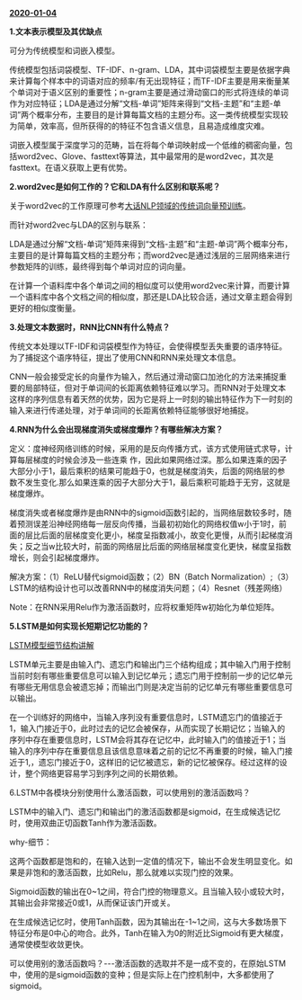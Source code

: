 

<u>**2020-01-04**</u>

**1.文本表示模型及其优缺点**

可分为传统模型和词嵌入模型。

传统模型包括词袋模型、TF-IDF、n-gram、LDA，其中词袋模型主要是依据字典来计算每个样本中的词语对应的频率/有无出现特征；而TF-IDF主要是用来衡量某个单词对于语义区别的重要性；n-gram主要是通过滑动窗口的形式将连续的单词作为对应特征；LDA是通过分解“文档-单词”矩阵来得到“文档-主题”和“主题-单词”两个概率分布，主要目的是计算每篇文档的主题分布。这一类传统模型实现较为简单，效率高，但所获得的的特征不包含语义信息，且易造成维度灾难。

词嵌入模型属于深度学习的范畴，旨在将每个单词映射成一个低维的稠密向量，包括word2vec、Glove、fasttext等算法，其中最常用的是word2vec，其次是fasttext。在语义获取上更有优势。

**2.word2vec是如何工作的？它和LDA有什么区别和联系呢？**

关于word2vec的工作原理可参考[大话NLP领域的传统词向量预训练]([https://vincent131499.github.io/2020/01/03/%E5%A4%A7%E8%AF%9DNLP%E9%A2%86%E5%9F%9F%E7%9A%84%E4%BC%A0%E7%BB%9F%E8%AF%8D%E5%90%91%E9%87%8F%E9%A2%84%E8%AE%AD%E7%BB%83/](https://vincent131499.github.io/2020/01/03/大话NLP领域的传统词向量预训练/))。

而针对word2vec与LDA的区别与联系：

LDA是通过分解“文档-单词”矩阵来得到“文档-主题”和“主题-单词”两个概率分布，主要目的是计算每篇文档的主题分布；而word2vec是通过浅层的三层网络来进行参数矩阵的训练，最终得到每个单词对应的词向量。

在计算一个语料库中各个单词之间的相似度可以使用word2vec来计算，而要计算一个语料库中各个文档之间的相似度，那还是LDA比较合适，通过文章主题会得到更好的相似度衡量。

**3.处理文本数据时，RNN比CNN有什么特点？**

传统文本处理以TF-IDF和词袋模型作为特征，会使得模型丢失重要的语序特征。为了捕捉这个语序特征，提出了使用CNN和RNN来处理文本信息。

CNN一般会接受定长的向量作为输入，然后通过滑动窗口加池化的方法来捕捉重要的局部特征，但对于单词间的长距离依赖特征难以学习。而RNN对于处理文本这样的序列信息有着天然的优势，因为它是将上一时刻的输出特征作为下一时刻的输入来进行传递处理，对于单词间的长距离依赖特征能够很好地捕捉。

**4.RNN为什么会出现梯度消失或梯度爆炸？有哪些解决方案？**

定义：度神经网络训练的时候，采用的是反向传播方式，该方式使用链式求导，计算每层梯度的时候会涉及一些连乘 作，因此如果网络过深。那么如果连乘的因子大部分小于1，最后乘积的结果可能趋于0，也就是梯度消失，后面的网络层的参数不发生变化.那么如果连乘的因子大部分大于1，最后乘积可能趋于无穷，这就是梯度爆炸。

梯度消失或者梯度爆炸是由RNN中的sigmoid函数引起的，当网络层数较多时，随着预测误差沿神经网络每一层反向传播，当最初初始化的网络权值w小于1时，前面的层比后面的层梯度变化更小，梯度呈指数减小，故变化更慢，从而引起梯度消失；反之当w比较大时，前面的网络层比后面的网络层梯度变化更快，梯度呈指数增长，则会引起梯度爆炸。

解决方案：（1）ReLU替代sigmoid函数；（2）BN（Batch Normalization）;（3）LSTM的结构设计也可以改善RNN中的梯度消失问题；（4）Resnet（残差网络）

Note：在RNN采用Relu作为激活函数时，应将权重矩阵w初始化为单位矩阵。

**5.LSTM是如何实现长短期记忆功能的？**

[LSTM模型细节结构讲解](https://blog.csdn.net/dream_catcher_10/article/details/48522339)

LSTM单元主要是由输入门、遗忘门和输出门三个结构组成；其中输入门用于控制当前时刻有哪些重要信息可以输入到记忆单元；遗忘门用于控制前一步的记忆单元有哪些无用信息会被遗忘掉；而输出门则是决定当前的记忆单元有哪些重要信息可以输出。

在一个训练好的网络中，当输入序列没有重要信息时，LSTM遗忘门的值接近于1，输入门接近于0，此时过去的记忆会被保存，从而实现了长期记忆；当输入的序列中存在重要信息时，LSTM会将其存在记忆中，此时输入门的值接近于1；当输入的序列中存在重要信息且该信息意味着之前的记忆不再重要的时候，输入门接近于1,，遗忘门接近于0，这样旧的记忆被遗忘，新的记忆被保存。经过这样的设计，整个网络更容易学习到序列之间的长期依赖。

6.LSTM中各模块分别使用什么激活函数，可以使用别的激活函数吗？

LSTM中的输入门、遗忘门和输出门的激活函数都是sigmoid，在生成候选记忆时，使用双曲正切函数Tanh作为激活函数。

why-细节：

这两个函数都是饱和的，在输入达到一定值的情况下，输出不会发生明显变化。如果是非饱和的激活函数，比如Relu，那么就难以实现门控的效果。

Sigmoid函数的输出在0~1之间，符合门控的物理意义。且当输入较小或较大时，其输出会非常接近0或1，从而保证该门开或关。

在生成候选记忆时，使用Tanh函数，因为其输出在-1~1之间，这与大多数场景下特征分布是0中心的吻合。此外，Tanh在输入为0的附近比Sigmoid有更大梯度，通常使模型收敛更快。

可以使用别的激活函数吗？---激活函数的选取并不是一成不变的，在原始LSTM中，使用的是sigmoid函数的变种；但是实际上在门控机制中，大多都使用了sigmoid。





